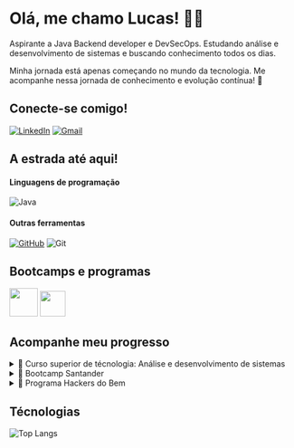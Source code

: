 
# Olá, me chamo Lucas! 👋🏾

Aspirante a Java Backend developer e DevSecOps. Estudando análise e desenvolvimento de sistemas e buscando conhecimento todos os dias.

Minha jornada está apenas começando no mundo da tecnologia. Me acompanhe nessa jornada de conhecimento e evolução contínua! 🚀

## Conecte-se comigo!

[![LinkedIn](https://img.shields.io/badge/LinkedIn-303030?style=for-the-badge&logo=linkedin&logoColor=white)](https://www.linkedin.com/in/lucas-alves-49b509241/)
[![Gmail](https://img.shields.io/badge/Gmail-303030?style=for-the-badge&logo=gmail&logoColor=white)](mailto:lucas.alves.lima.brito@gmail.com)

## A estrada até aqui! 

#### Linguagens de programação 

![Java](https://img.shields.io/badge/java-%3333333.svg?style=for-the-badge&logo=openjdk&logoColor=white)

#### Outras ferramentas 

 [![GitHub](https://img.shields.io/badge/GitHub-333333?style=for-the-badge&logo=github&logoColor=white)](https://github.com/SEUUSERNAME)
 ![Git](https://img.shields.io/badge/GIT-333333?style=for-the-badge&logo=git&logoColor=white)

## Bootcamps e programas

[<img src="https://hermes.dio.me/tracks/a039b34c-7aa8-4a3d-b765-07c8c837f67a.png" height="50"></a>](https://web.dio.me/track/7da9882f-2f0d-4f4d-b997-f300ce50f9f5)
[<img src="https://ava.hackersdobem.org.br/pluginfile.php/1/theme_edumy/headerlogo_mobile/1714442599/header-logo.png" height="45"></a>](https://conteudo.hackersdobem.org.br/)

##  Acompanhe meu progresso 

<details align="left">
  <summary> 📖 Curso superior de técnologia: Análise e desenvolvimento de sistemas </summary> 
 
   - 🎒 FATEC Carapicuíba

   - 🕑 Previsão de término: dezembro de 2026

</details>
 
<details align="left">
  <summary> 📖 Bootcamp Santander </summary> 
 
  - 🎒 DIO - Digital Innovation One

  - 🕑 Previsão de término: julho de 2024

</details>

<details align="left">
  <summary> 📖 Programa Hackers do Bem </summary> 
 
   - 🎒 SENAI em parceria com governo federal e RNP

   - 🕑 Previsão de término: maio de 2025

</details>


## Técnologias

![Top Langs](https://github-readme-stats-git-masterrstaa-rickstaa.vercel.app/api/top-langs/?username=brito570&layout=compact&bg_color=000&border_color=30A3DC&title_color=E94D5F&text_color=FFF)
